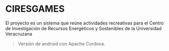 # CIRESGAMES
El proyecto es un sistema que reúne actividades recreativas para el Centro de Investigación de Recursos Energéticos y Sostenibles de la Universidad Veracruzana
>Versión de android con Apache Cordova.